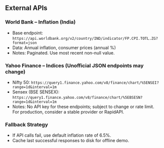 ## External APIs

### World Bank – Inflation (India)
- Base endpoint: `https://api.worldbank.org/v2/country/IND/indicator/FP.CPI.TOTL.ZG?format=json`
- Data: Annual inflation, consumer prices (annual %)
- Notes: Paginated. Use most recent non-null value.

### Yahoo Finance – Indices (Unofficial JSON endpoints may change)
- Nifty 50: `https://query1.finance.yahoo.com/v8/finance/chart/%5ENSEI?range=1d&interval=1m`
- Sensex (BSE SENSEX): `https://query1.finance.yahoo.com/v8/finance/chart/%5EBSESN?range=1d&interval=1m`
- Notes: No API key for these endpoints; subject to change or rate limit. For production, consider a stable provider or RapidAPI.

### Fallback Strategy
- If API calls fail, use default inflation rate of 6.5%.
- Cache last successful responses to disk for offline demo.


